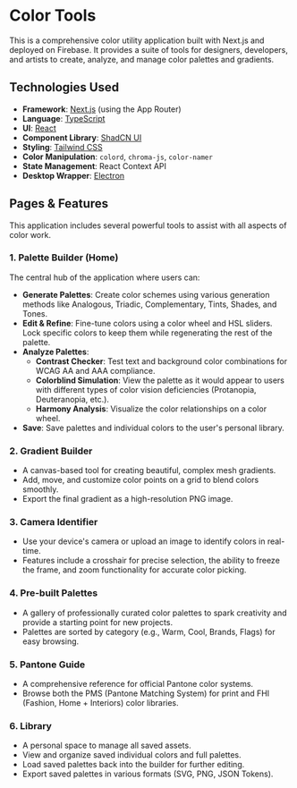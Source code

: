 # Color Tools

This is a comprehensive color utility application built with Next.js and deployed on Firebase. It provides a suite of tools for designers, developers, and artists to create, analyze, and manage color palettes and gradients.

## Technologies Used

- **Framework**: [Next.js](https://nextjs.org/) (using the App Router)
- **Language**: [TypeScript](https://www.typescriptlang.org/)
- **UI**: [React](https://react.dev/)
- **Component Library**: [ShadCN UI](https://ui.shadcn.com/)
- **Styling**: [Tailwind CSS](https://tailwindcss.com/)
- **Color Manipulation**: `colord`, `chroma-js`, `color-namer`
- **State Management**: React Context API
- **Desktop Wrapper**: [Electron](https://www.electronjs.org/)

## Pages & Features

This application includes several powerful tools to assist with all aspects of color work.

### 1. Palette Builder (Home)
The central hub of the application where users can:
- **Generate Palettes**: Create color schemes using various generation methods like Analogous, Triadic, Complementary, Tints, Shades, and Tones.
- **Edit & Refine**: Fine-tune colors using a color wheel and HSL sliders. Lock specific colors to keep them while regenerating the rest of the palette.
- **Analyze Palettes**:
    - **Contrast Checker**: Test text and background color combinations for WCAG AA and AAA compliance.
    - **Colorblind Simulation**: View the palette as it would appear to users with different types of color vision deficiencies (Protanopia, Deuteranopia, etc.).
    - **Harmony Analysis**: Visualize the color relationships on a color wheel.
- **Save**: Save palettes and individual colors to the user's personal library.

### 2. Gradient Builder
- A canvas-based tool for creating beautiful, complex mesh gradients.
- Add, move, and customize color points on a grid to blend colors smoothly.
- Export the final gradient as a high-resolution PNG image.

### 3. Camera Identifier
- Use your device's camera or upload an image to identify colors in real-time.
- Features include a crosshair for precise selection, the ability to freeze the frame, and zoom functionality for accurate color picking.

### 4. Pre-built Palettes
- A gallery of professionally curated color palettes to spark creativity and provide a starting point for new projects.
- Palettes are sorted by category (e.g., Warm, Cool, Brands, Flags) for easy browsing.

### 5. Pantone Guide
- A comprehensive reference for official Pantone color systems.
- Browse both the PMS (Pantone Matching System) for print and FHI (Fashion, Home + Interiors) color libraries.

### 6. Library
- A personal space to manage all saved assets.
- View and organize saved individual colors and full palettes.
- Load saved palettes back into the builder for further editing.
- Export saved palettes in various formats (SVG, PNG, JSON Tokens).
